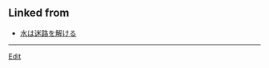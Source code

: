 ## Linked from

* [水は迷路を解ける](水は迷路を解ける.md)


----
[Edit](https://github.com/vitroid/vitroid.github.io/edit/master/MD/2018-12-09.md)
